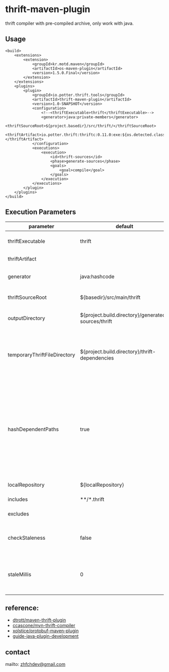 # thrift-maven-plugin

thrift compiler with pre-compiled archive, only work with java.

## Usage

    <build>
        <extensions>
            <extension>
                <groupId>kr.motd.maven</groupId>
                <artifactId>os-maven-plugin</artifactId>
                <version>1.5.0.Final</version>
            </extension>
        </extensions>
        <plugins>
            <plugin>
                <groupId>io.potter.thrift.tools</groupId>
                <artifactId>thrift-maven-plugin</artifactId>
                <version>1.0-SNAPSHOT</version>
                <configuration>
                    <!--<thriftExecutable>thrift</thriftExecutable>-->
                    <generator>java:private-members</generator>
                    <thriftSourceRoot>${project.basedir}/src/thrift/</thriftSourceRoot>
                    <thriftArtifact>io.potter.thrift:thriftc:0.11.0:exe:${os.detected.classifier}</thriftArtifact>
                </configuration>
                <executions>
                    <execution>
                        <id>thrift-sources</id>
                        <phase>generate-sources</phase>
                        <goals>
                            <goal>compile</goal>
                        </goals>
                    </execution>
                </executions>
            </plugin>
        </plugins>
    </build>

## Execution Parameters

parameter | default | meaning
--- | --- | ---
thriftExecutable | thrift | The path that points to thrift, default value is thrift in PATH
thriftArtifact |  | remote artifact coordinate
generator | java:hashcode | This string is passed to the `--gen` option of the `thrift` parameter
thriftSourceRoot | ${basedir}/src/main/thrift | The source directories containing the sources to be compiled
outputDirectory | ${project.build.directory}/generated-sources/thrift | The directory into which the `.java` will be created
temporaryThriftFileDirectory | ${project.build.directory}/thrift-dependencies | Since `thrift` cannot access jars, thrift files in dependencies are extracted to this location and deleted on exit. This directory is always cleaned during execution.
hashDependentPaths | true | Set this to `false` to disable hashing of dependent jar paths. This plugin expands jars on the classpath looking for embedded .thrift files. Normally these paths are hashed (MD5) to avoid issues with long file names on windows. However if this property is set to `false` longer paths will be used.
localRepository | ${localRepository} | The path to the local maven `repository`
includes | \*\*/\*.thrift | searched for include directives
excludes |  | searched for exclude directives
checkStaleness | false | if set to `true`, plugin will do nothing if thrift files' modify time is earlier than java files in output directory
staleMillis | 0 | only work when `checkStaleness`==`true`, thrift files' modify time must be earlier than java files exceed at least `staleMillis`


## reference:

* [dtrott/maven-thrift-plugin](https://github.com/dtrott/maven-thrift-plugin)
* [ccascone/mvn-thrift-compiler](https://github.com/ccascone/mvn-thrift-compiler)
* [xolstice/protobuf-maven-plugin](https://github.com/xolstice/protobuf-maven-plugin)
* [guide-java-plugin-development](https://maven.apache.org/guides/plugin/guide-java-plugin-development.html)

## contact

mailto: zhfchdev@gmail.com
